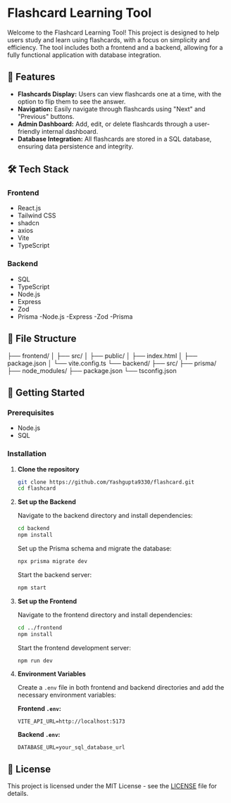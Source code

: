# Flashcard Learning Tool

Welcome to the Flashcard Learning Tool! This project is designed to help users study and learn using flashcards, with a focus on simplicity and efficiency. The tool includes both a frontend and a backend, allowing for a fully functional application with database integration.

## 🌟 Features

- **Flashcards Display:** Users can view flashcards one at a time, with the option to flip them to see the answer.
- **Navigation:** Easily navigate through flashcards using "Next" and "Previous" buttons.
- **Admin Dashboard:** Add, edit, or delete flashcards through a user-friendly internal dashboard.
- **Database Integration:** All flashcards are stored in a SQL database, ensuring data persistence and integrity.


## 🛠️ Tech Stack

### Frontend
- React.js
- Tailwind CSS
- shadcn
- axios
- Vite
- TypeScript

### Backend
- SQL
- TypeScript
- Node.js
- Express
- Zod
- Prisma
-Node.js
-Express
-Zod
-Prisma
## 📂 File Structure
├── frontend/
│ ├── src/
│ ├── public/
│ ├── index.html
│ ├── package.json
│ └── vite.config.ts
└── backend/
├── src/
├── prisma/
├── node_modules/
├── package.json
└── tsconfig.json
## 🚀 Getting Started

### Prerequisites
- Node.js
- SQL 

### Installation

1. **Clone the repository**

    ```bash
    git clone https://github.com/Yashgupta9330/flashcard.git
    cd flashcard
    ```

2. **Set up the Backend**

    Navigate to the backend directory and install dependencies:

    ```bash
    cd backend
    npm install
    ```

    Set up the Prisma schema and migrate the database:

    ```bash
    npx prisma migrate dev
    ```

    Start the backend server:

    ```bash
    npm start
    ```

3. **Set up the Frontend**

    Navigate to the frontend directory and install dependencies:

    ```bash
    cd ../frontend
    npm install
    ```

    Start the frontend development server:

    ```bash
    npm run dev
    ```

4. **Environment Variables**

    Create a `.env` file in both frontend and backend directories and add the necessary environment variables:

    **Frontend `.env`:**
    ```env
    VITE_API_URL=http://localhost:5173
    ```

    **Backend `.env`:**
    ```env
    DATABASE_URL=your_sql_database_url
    ```

## 📜 License

This project is licensed under the MIT License - see the [LICENSE](LICENSE) file for details.
